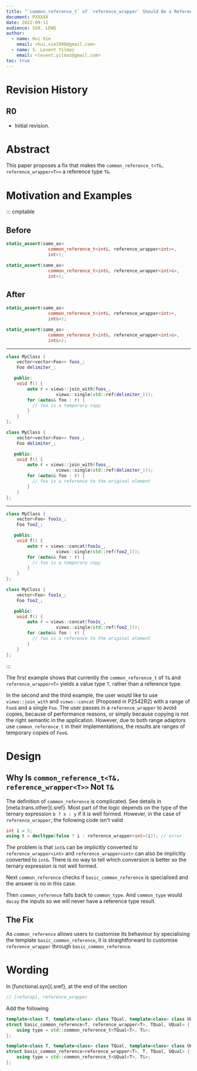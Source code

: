 ```yaml
---
title: "`common_reference_t` of `reference_wrapper` Should Be a Reference Type"
document: PXXXXX
date: 2022-09-12
audience: SG9, LEWG
author:
  - name: Hui Xie
    email: <hui.xie1990@gmail.com>
  - name: S. Levent Yilmaz
    email: <levent.yilmaz@gmail.com>
toc: true
---
```


# Revision History

## R0

- Initial revision.

# Abstract

This paper proposes a fix that makes the `common_reference_t<T&, reference_wrapper<T>>` a reference type `T&`.

# Motivation and Examples

::: cmptable

## Before

```cpp
static_assert(same_as<
                common_reference_t<int&, reference_wrapper<int>>,
                int>);

static_assert(same_as<
                common_reference_t<int&, reference_wrapper<int>&>,
                int>);
```

## After

```cpp
static_assert(same_as<
                common_reference_t<int&, reference_wrapper<int>>,
                int&>);

static_assert(same_as<
                common_reference_t<int&, reference_wrapper<int>&>,
                int&>);
```

---

```cpp
class MyClass {
    vector<vector<Foo>> foos_;
    Foo delimiter_;

   public:
    void f() {
        auto r = views::join_with(foos_, 
                   views::single(std::ref(delimiter_)));
        for (auto&& foo : r) {
          // foo is a temporary copy
        }
    }
};
```

```cpp
class MyClass {
    vector<vector<Foo>> foos_;
    Foo delimiter_;

   public:
    void f() {
        auto r = views::join_with(foos_, 
                   views::single(std::ref(delimiter_)));
        for (auto&& foo : r) {
          // foo is a reference to the original element
        }
    }
};
```

---

```cpp
class MyClass {
    vector<Foo> foo1s_;
    Foo foo2_;

   public:
    void f() {
        auto r = views::concat(foo1s_, 
                   views::single(std::ref(foo2_)));
        for (auto&& foo : r) {
          // foo is a temporary copy
        }
    }
};
```

```cpp
class MyClass {
    vector<Foo> foo1s_;
    Foo foo2_;

   public:
    void f() {
        auto r = views::concat(foo1s_, 
                   views::single(std::ref(foo2_)));
        for (auto&& foo : r) {
          // foo is a reference to the original element
        }
    }
};
```

:::

The first example shows that currently the `common_reference_t` of `T&` and
`reference_wrapper<T>` yields a value type `T`, rather than a reference type.

In the second and the third example, the user would like to use
`views::join_with` and `views::concat` (Proposed in P2542R2) with a range of
`Foo`s and a single `Foo`. The user passes in a `reference_wrapper` to avoid
copies, because of performance reasons, or simply because copying is not the
right semantic in the application. However, due to both range adaptors use
`common_reference_t` in their implementations, the results are ranges of
temporary copies of `Foo`s.

# Design

## Why Is `common_reference_t<T&, reference_wrapper<T>>` Not `T&`

The definition of `common_reference` is complicated. See details in
[meta.trans.other]{.sref}. Most part of the logic depends on the type of the
ternary expression `b ? x : y` if it is well formed. However, in the case of
`reference_wrapper`, the following code isn't valid

```cpp
int i = 5;
using t = decltype(false ? i : reference_wrapper<int>(i)); // error
```

The problem is that `int&` can be implicitly converted to
`reference_wrapper<int>` and `reference_wrapper<int>` can also be implicitly
converted to `int&`. There is no way to tell which conversion is better so the
ternary expression is not well formed.

Next `common_reference` checks if `basic_common_reference` is specialised and
the answer is no in this case.

Then `common_reference` falls back to `common_type`. And `common_type` would
`decay` the inputs so we will never have a reference type result.

## The Fix

As `common_reference` allows users to customise its behaviour by specialising the
template `basic_­common_­reference`, it is straightforward to customise
`reference_wrapper` through `basic_­common_­reference`.

# Wording

In [functional.syn]{.sref}, at the end of the section

```cpp
// [refwrap], reference_­wrapper
```

Add the following

```cpp
template<class T, template<class> class TQual, template<class> class UQual>
struct basic_common_reference<T, reference_wrapper<T>, TQual, UQual> {
    using type = std::common_reference_t<TQual<T>, T&>;
};

template<class T, template<class> class TQual, template<class> class UQual>
struct basic_common_reference<reference_wrapper<T>, T, TQual, UQual> {
    using type = std::common_reference_t<UQual<T>, T&>;
};
```

<style>
.bq{
    display: block;
    margin-block-start: 1em;
    margin-block-end: 1em;
    margin-inline-start: 40px;
    margin-inline-end: 40px;
}
</style>
